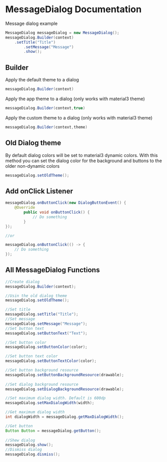 # MessageDialog Documentation
Message dialog example
```java
MessageDialog messageDialog = new MessageDialog();
messageDialog.Builder(context)
	.setTitle("Title")
       	.setMessage("Message")
       	.show();
```
## Builder
Apply the default theme to a dialog
```java
messageDialog.Builder(context)
```
Apply the app theme to a dialog (only works with material3 theme)
```java
messageDialog.Builder(context,true)
```
Apply the custom theme to a dialog (only works with material3 theme)
```java
messageDialog.Builder(context,theme)
```
## Old Dialog theme
By default dialog colors will be set to material3 dynamic colors. With this method you can set the dialog color for the background and buttons to the older non-dynamic colors
```java
messageDialog.setOldTheme();
```
## Add onClick Listener
```java
messageDialog.onButtonClick(new DialogButtonEvent() {
	@Override
      	public void onButtonClick() {
      		// Do something
      	}
});

//or

messageDialog.onButtonClick(() -> {
	// Do something
});
```
## All MessageDialog Functions
```java
//Create dialog
messageDialog.Builder(context);

//Usin the old dialog theme
messageDialog.setOldTheme();

//Set title
messageDialog.setTitle("Title");
//Set message
messageDialog.setMessage("Message");
//Set button text
messageDialog.setButtonText("Text");

//Set button color
messageDialog.setButtonColor(color);

//Set button text color
messageDialog.setButtonTextColor(color);

//Set button background resource
messageDialog.setButtonBackgroundResource(drawable);
        
//Set dialog background resource
messageDialog.setDialogBackgroundResource(drawable);

//Set maximum dialog width. Default is 600dp
messageDialog.setMaxDialogWidth(width);

//Get maximum dialog width
int dialogWidth = messageDialog.getMaxDialogWidth();

//Get button
Button Button = messageDialog.getButton();
        
//Shew dialog
messageDialog.show();
//Dismiss dialog
messageDialog.dismiss();
```
